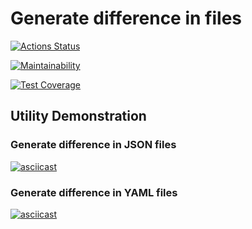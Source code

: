# Generate difference in files

[![Actions Status](https://github.com/hidoshik/frontend-project-46/actions/workflows/hexlet-check.yml/badge.svg)](https://github.com/hidoshik/frontend-project-46/actions)

[![Maintainability](https://api.codeclimate.com/v1/badges/63d84e05f869ea753665/maintainability)](https://codeclimate.com/github/hidoshik/frontend-project-46/maintainability)

[![Test Coverage](https://api.codeclimate.com/v1/badges/63d84e05f869ea753665/test_coverage)](https://codeclimate.com/github/hidoshik/frontend-project-46/test_coverage)

## Utility Demonstration
### Generate difference in JSON files
[![asciicast](https://asciinema.org/a/YXQmwIAKWubuILciojaTUvITG.svg)](https://asciinema.org/a/YXQmwIAKWubuILciojaTUvITG)
### Generate difference in YAML files
[![asciicast](https://asciinema.org/a/ntJsInfFMpen0QtaGpELPyaZr.svg)](https://asciinema.org/a/ntJsInfFMpen0QtaGpELPyaZr)